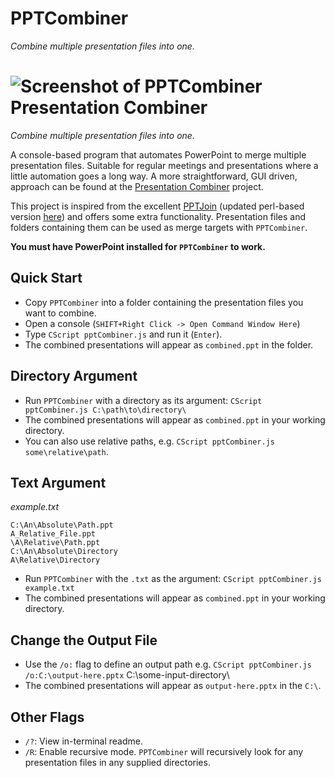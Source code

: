 # PPTCombiner
*Combine multiple presentation files into one.*

# ![Screenshot of PPTCombiner](https://github.com/AdamK117/ppt-combiner-console/raw/master/img/screenshot-combiner.png) Presentation Combiner
*Combine multiple presentation files into one.*

A console-based program that automates PowerPoint to merge multiple presentation files. Suitable for regular meetings and presentations where a little automation goes a long way. A more straightforward, GUI driven, approach can be found at the [Presentation Combiner](https://github.com/AdamK117/presentation-combiner) project.

This project is inspired from the excellent [PPTJoin](http://code.google.com/p/powerpointjoin/) (updated perl-based version [here](https://github.com/richardsugg/PowerpointJoin)) and offers some extra functionality. Presentation files and folders containing them can be used as merge targets with `PPTCombiner`. 

**You must have PowerPoint installed for `PPTCombiner` to work.**

## Quick Start

  - Copy `PPTCombiner` into a folder containing the presentation files you want to combine. 
  - Open a console (`SHIFT+Right Click -> Open Command Window Here`) 
  - Type `CScript pptCombiner.js` and run it (`Enter`).
  - The combined presentations will appear as `combined.ppt` in the folder.

## Directory Argument

  - Run `PPTCombiner` with a directory as its argument: `CScript pptCombiner.js C:\path\to\directory\`
  - The combined presentations will appear as `combined.ppt` in your working directory.
  - You can also use relative paths, e.g. `CScript pptCombiner.js some\relative\path`.

## Text Argument

*example.txt*
    
    C:\An\Absolute\Path.ppt
    A_Relative_File.ppt
    \A\Relative\Path.ppt
    C:\An\Absolute\Directory
    A\Relative\Directory

  - Run `PPTCombiner` with the `.txt` as the argument: `CScript pptCombiner.js example.txt`
  - The combined presentations will appear as `combined.ppt` in your working directory.

## Change the Output File

  - Use the `/o:` flag to define an output path e.g. `CScript pptCombiner.js /o:C:\output-here.pptx` C:\some-input-directory\
  - The combined presentations will appear as `output-here.pptx` in the `C:\`.

## Other Flags

  - `/?`: View in-terminal readme.
  - `/R`: Enable recursive mode. `PPTCombiner` will recursively look for any presentation files in any supplied directories.
